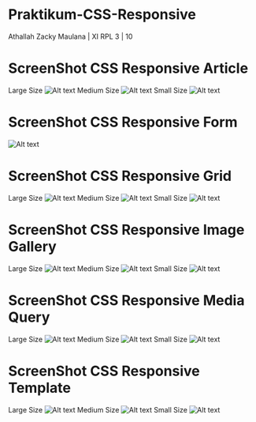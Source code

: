 # Praktikum-CSS-Responsive
Athallah Zacky Maulana | XI RPL 3 | 10
# ScreenShot CSS Responsive Article
Large Size
![Alt text](https://github.com/zazazaxky-m/Praktikum-CSS-Responsive/blob/master/CSSR%20Article/SS%20CSS%20Article%20Large.PNG)
Medium Size
![Alt text](https://github.com/zazazaxky-m/Praktikum-CSS-Responsive/blob/master/CSSR%20Article/SS%20CSS%20Article%20Medium.PNG)
Small Size
![Alt text](https://github.com/zazazaxky-m/Praktikum-CSS-Responsive/blob/master/CSSR%20Article/SS%20CSS%20Article%20Small.PNG)

# ScreenShot CSS Responsive Form
![Alt text](https://github.com/zazazaxky-m/Praktikum-CSS-Responsive/blob/master/CSSR%20Form/SS%20CSS%20Form.PNG)

# ScreenShot CSS Responsive Grid
Large Size
![Alt text](https://github.com/zazazaxky-m/Praktikum-CSS-Responsive/blob/master/CSSR%20Grid/SS%20CSS%20Grid%20Large.PNG)
Medium Size
![Alt text](https://github.com/zazazaxky-m/Praktikum-CSS-Responsive/blob/master/CSSR%20Grid/SS%20CSS%20Grid%20Medium.PNG)
Small Size
![Alt text](https://github.com/zazazaxky-m/Praktikum-CSS-Responsive/blob/master/CSSR%20Grid/SS%20CSS%20Grid%20Small.PNG)

# ScreenShot CSS Responsive Image Gallery
Large Size
![Alt text](https://github.com/zazazaxky-m/Praktikum-CSS-Responsive/blob/master/CSSR%20Image%20Gallery/SS%20CSS%20Image%20Gallery%20Large.PNG)
Medium Size
![Alt text](https://github.com/zazazaxky-m/Praktikum-CSS-Responsive/blob/master/CSSR%20Image%20Gallery/SS%20CSS%20Image%20Gallery%20Medium.PNG)
Small Size
![Alt text](https://github.com/zazazaxky-m/Praktikum-CSS-Responsive/blob/master/CSSR%20Image%20Gallery/SS%20CSS%20Image%20Gallery%20Small.PNG)

# ScreenShot CSS Responsive Media Query
Large Size
![Alt text](https://github.com/zazazaxky-m/Praktikum-CSS-Responsive/blob/master/CSSR%20Media%20Query/SS%20CSS%20Media%20Query%20Large.PNG)
Medium Size
![Alt text](https://github.com/zazazaxky-m/Praktikum-CSS-Responsive/blob/master/CSSR%20Media%20Query/SS%20CSS%20Media%20Query%20Medium.PNG)
Small Size
![Alt text](https://github.com/zazazaxky-m/Praktikum-CSS-Responsive/blob/master/CSSR%20Media%20Query/SS%20CSS%20Media%20Query%20Small.PNG)

# ScreenShot CSS Responsive Template
Large Size
![Alt text](https://github.com/zazazaxky-m/Praktikum-CSS-Responsive/blob/master/CSSR%20Template/SS%20CSS%20Template%20Large.PNG)
Medium Size
![Alt text](https://github.com/zazazaxky-m/Praktikum-CSS-Responsive/blob/master/CSSR%20Template/SS%20CSS%20Template%20Medium.PNG)
Small Size
![Alt text](https://github.com/zazazaxky-m/Praktikum-CSS-Responsive/blob/master/CSSR%20Template/SS%20CSS%20Template%20Small.PNG)

